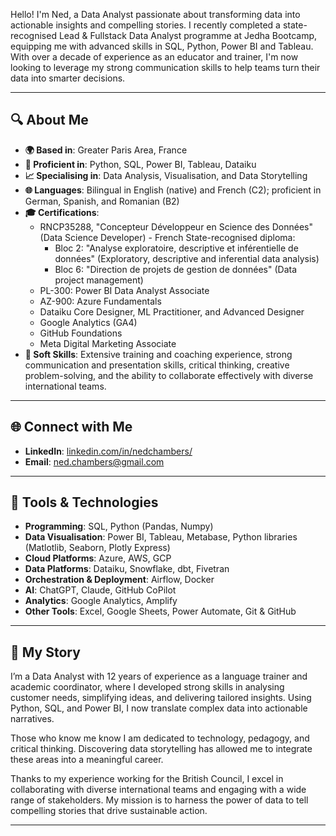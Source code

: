 Hello! I'm Ned, a Data Analyst passionate about transforming data into actionable insights and compelling stories. I recently completed a state-recognised Lead & Fullstack Data Analyst programme at Jedha Bootcamp, equipping me with advanced skills in SQL, Python, Power BI and Tableau. With over a decade of experience as an educator and trainer, I'm now looking to leverage my strong communication skills to help teams turn their data into smarter decisions.

---

## 🔍 About Me

- **🌍 Based in**: Greater Paris Area, France
- **🔢 Proficient in**: Python, SQL, Power BI, Tableau, Dataiku
- **📈 Specialising in**: Data Analysis, Visualisation, and Data Storytelling
- **🌐 Languages**: Bilingual in English (native) and French (C2); proficient in German, Spanish, and Romanian (B2)
- **🎓 Certifications**:
  - RNCP35288, "Concepteur Développeur en Science des Données" (Data Science Developer) - French State-recognised diploma:
    - Bloc 2: "Analyse exploratoire, descriptive et inférentielle de données" (Exploratory, descriptive and inferential data analysis)
    - Bloc 6: "Direction de projets de gestion de données" (Data project management)
  - PL-300: Power BI Data Analyst Associate
  - AZ-900: Azure Fundamentals
  - Dataiku Core Designer, ML Practitioner, and Advanced Designer
  - Google Analytics (GA4)
  - GitHub Foundations
  - Meta Digital Marketing Associate
- **🌟 Soft Skills**: Extensive training and coaching experience, strong communication and presentation skills, critical thinking, creative problem-solving, and the ability to collaborate effectively with diverse international teams.

---

## 🌐 Connect with Me

- **LinkedIn**: [linkedin.com/in/nedchambers/](https://www.linkedin.com/in/nedchambers/)
- **Email**: [ned.chambers@gmail.com](ned.chambers@gmail.com)

---

## 🔨 Tools & Technologies

- **Programming**: SQL, Python (Pandas, Numpy)
- **Data Visualisation**: Power BI, Tableau, Metabase, Python libraries (Matlotlib, Seaborn, Plotly Express)
- **Cloud Platforms**: Azure, AWS, GCP
- **Data Platforms**: Dataiku, Snowflake, dbt, Fivetran
- **Orchestration & Deployment**: Airflow, Docker
- **AI**: ChatGPT, Claude, GitHub CoPilot
- **Analytics**: Google Analytics, Amplify
- **Other Tools**: Excel, Google Sheets, Power Automate, Git & GitHub

---

## 📝 My Story

I’m a Data Analyst with 12 years of experience as a language trainer and academic coordinator, where I developed strong skills in analysing customer needs, simplifying ideas, and delivering tailored insights. Using Python, SQL, and Power BI, I now translate complex data into actionable narratives.

Those who know me know I am dedicated to technology, pedagogy, and critical thinking. Discovering data storytelling has allowed me to integrate these areas into a meaningful career.

Thanks to my experience working for the British Council, I excel in collaborating with diverse international teams and engaging with a wide range of stakeholders. My mission is to harness the power of data to tell compelling stories that drive sustainable action.

---
